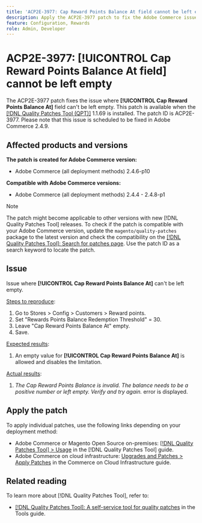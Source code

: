 ```yaml
---
title: 'ACP2E-3977: Cap Reward Points Balance At field cannot be left empty'
description: Apply the ACP2E-3977 patch to fix the Adobe Commerce issue where the Cap Reward Points Balance At field could not be left empty when Rewards Points Balance Redemption Threshold field was set, causing a validation error.
feature: Configuration, Rewards
role: Admin, Developer
---
```


# ACP2E-3977: **[!UICONTROL Cap Reward Points Balance At field]** cannot be left empty

The ACP2E-3977 patch fixes the issue where **[!UICONTROL Cap Reward Points Balance At]** field can't be left empty. This patch is available when the [[!DNL Quality Patches Tool (QPT)]](/help/tools/quality-patches-tool/quality-patches-tool-to-self-serve-quality-patches.md) 1.1.69 is installed. The patch ID is ACP2E-3977. Please note that this issue is scheduled to be fixed in Adobe Commerce 2.4.9.

## Affected products and versions

**The patch is created for Adobe Commerce version:**

* Adobe Commerce (all deployment methods) 2.4.6-p10

**Compatible with Adobe Commerce versions:**

* Adobe Commerce (all deployment methods) 2.4.4 - 2.4.8-p1

>[!NOTE]
>
>The patch might become applicable to other versions with new [!DNL Quality Patches Tool] releases. To check if the patch is compatible with your Adobe Commerce version, update the `magento/quality-patches` package to the latest version and check the compatibility on the [[!DNL Quality Patches Tool]: Search for patches page](https://experienceleague.adobe.com/tools/commerce-quality-patches/index.html). Use the patch ID as a search keyword to locate the patch.

## Issue

Issue where **[!UICONTROL Cap Reward Points Balance At]** can't be left empty.

<u>Steps to reproduce</u>:

1. Go to Stores > Config > Customers > Reward points.
1. Set "Rewards Points Balance Redemption Threshold" = 30.
1. Leave "Cap Reward Points Balance At" empty.
1. Save.

<u>Expected results</u>:

1. An empty value for **[!UICONTROL Cap Reward Points Balance At]** is allowed and disables the limitation.

<u>Actual results</u>:

1. *The Cap Reward Points Balance is invalid. The balance needs to be a positive number or left empty. Verify and try again.* error is displayed.

## Apply the patch

To apply individual patches, use the following links depending on your deployment method:

* Adobe Commerce or Magento Open Source on-premises: [[!DNL Quality Patches Tool] > Usage](/help/tools/quality-patches-tool/usage.md) in the [!DNL Quality Patches Tool] guide.
* Adobe Commerce on cloud infrastructure: [Upgrades and Patches > Apply Patches](https://experienceleague.adobe.com/docs/commerce-cloud-service/user-guide/develop/upgrade/apply-patches.html) in the Commerce on Cloud Infrastructure guide.

## Related reading

To learn more about [!DNL Quality Patches Tool], refer to:

* [[!DNL Quality Patches Tool]: A self-service tool for quality patches](/help/tools/quality-patches-tool/quality-patches-tool-to-self-serve-quality-patches.md) in the Tools guide.

